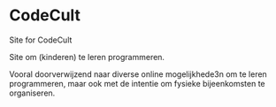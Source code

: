 CodeCult
========

Site for CodeCult

Site om (kinderen) te leren programmeren.

Vooral doorverwijzend naar diverse online mogelijkhede3n om te leren programmeren, maar ook met de intentie om fysieke bijeenkomsten te organiseren.

